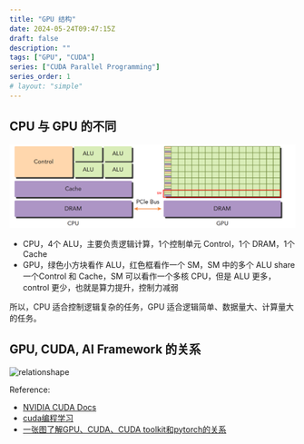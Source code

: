 ```yaml
---
title: "GPU 结构"
date: 2024-05-24T09:47:15Z
draft: false
description: ""
tags: ["GPU", "CUDA"]
series: ["CUDA Parallel Programming"]
series_order: 1
# layout: "simple"
---
```


## CPU 与 GPU 的不同

![diff_gpu_cpu](./diff_gpu_cpu.png)

- CPU，4个 ALU，主要负责逻辑计算，1个控制单元 Control，1个 DRAM，1个 Cache
- GPU，绿色小方块看作 ALU，红色框看作一个 SM，SM 中的多个 ALU share 一个Control 和 Cache，SM 可以看作一个多核 CPU，但是 ALU 更多，control 更少，也就是算力提升，控制力减弱

所以，CPU 适合控制逻辑复杂的任务，GPU 适合逻辑简单、数据量大、计算量大的任务。

## GPU, CUDA, AI Framework 的关系

![relationshape](https://img-blog.csdnimg.cn/5d8d7665a06942fe95195257ae3a80e5.png)

Reference:

- [NVIDIA CUDA Docs](https://developer.nvidia.com/blog/even-easier-introduction-cuda/)
- [cuda编程学习](https://blog.csdn.net/qq_40514113/article/details/130818169?spm=1001.2014.3001.5502)
- [一张图了解GPU、CUDA、CUDA toolkit和pytorch的关系](https://blog.csdn.net/Blackoutdragon/article/details/130233562)